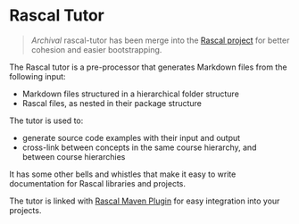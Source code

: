 # Rascal Tutor

> *Archival*
> rascal-tutor has been merge into the [Rascal project](https://github.com/usethesource/rascal)
> for better cohesion and easier bootstrapping.

The Rascal tutor is a pre-processor that generates Markdown files from the following input:
* Markdown files structured in a hierarchical folder structure
* Rascal files, as nested in their package structure

The tutor is used to:
* generate source code examples with their input and output
* cross-link between concepts in the same course hierarchy, and between course hierarchies

It has some other bells and whistles that make it easy to write documentation
for Rascal libraries and projects. 

The tutor is linked with [Rascal Maven Plugin](https://github.com/usethesource/rascal-maven-plugin)
for easy integration into your projects.
